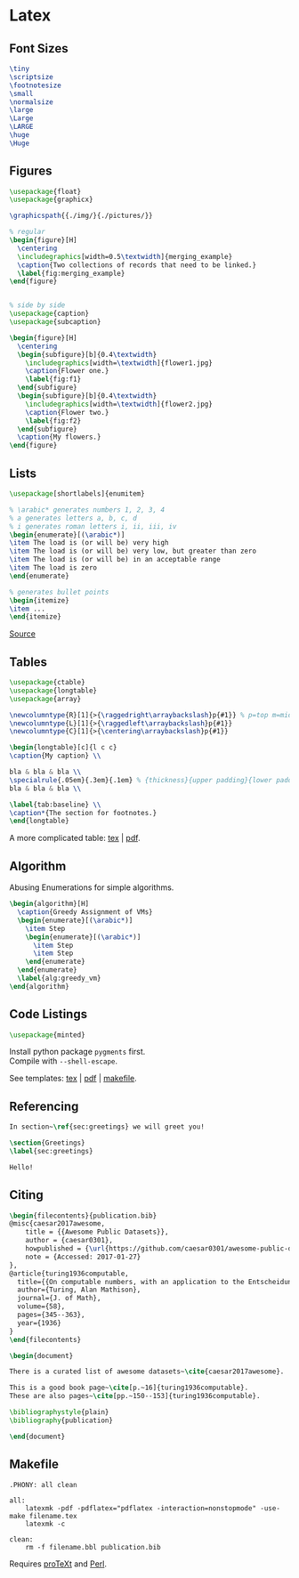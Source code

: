 
# Latex

## Font Sizes

```latex
\tiny
\scriptsize
\footnotesize
\small
\normalsize
\large
\Large
\LARGE
\huge
\Huge
```

## Figures

```latex
\usepackage{float}
\usepackage{graphicx}

\graphicspath{{./img/}{./pictures/}}

% regular
\begin{figure}[H]
  \centering
  \includegraphics[width=0.5\textwidth]{merging_example}
  \caption{Two collections of records that need to be linked.}
  \label{fig:merging_example}
\end{figure}


% side by side
\usepackage{caption}
\usepackage{subcaption}

\begin{figure}[H]
  \centering
  \begin{subfigure}[b]{0.4\textwidth}
    \includegraphics[width=\textwidth]{flower1.jpg}
    \caption{Flower one.}
    \label{fig:f1}
  \end{subfigure}
  \begin{subfigure}[b]{0.4\textwidth}
    \includegraphics[width=\textwidth]{flower2.jpg}
    \caption{Flower two.}
    \label{fig:f2}
  \end{subfigure}
  \caption{My flowers.}
\end{figure}
```

## Lists

```latex
\usepackage[shortlabels]{enumitem}

% \arabic* generates numbers 1, 2, 3, 4
% a generates letters a, b, c, d
% i generates roman letters i, ii, iii, iv
\begin{enumerate}[(\arabic*)]
\item The load is (or will be) very high
\item The load is (or will be) very low, but greater than zero
\item The load is (or will be) in an acceptable range
\item The load is zero
\end{enumerate}

% generates bullet points
\begin{itemize}
\item ...
\end{itemize}

```
[Source](https://en.wikibooks.org/wiki/LaTeX/List_Structures#Easylist_package)

## Tables
```latex
\usepackage{ctable}
\usepackage{longtable}
\usepackage{array}

\newcolumntype{R}[1]{>{\raggedright\arraybackslash}p{#1}} % p=top m=middle b=bottom alignment
\newcolumntype{L}[1]{>{\raggedleft\arraybackslash}p{#1}}
\newcolumntype{C}[1]{>{\centering\arraybackslash}p{#1}}

\begin{longtable}[c]{l c c}
\caption{My caption} \\

bla & bla & bla \\
\specialrule{.05em}{.3em}{.1em} % {thickness}{upper padding}{lower padding}
bla & bla & bla \\

\label{tab:baseline} \\
\caption*{The section for footnotes.}
\end{longtable}
```

A more complicated table: [tex](https://github.com/r0f1/latexhelp/blob/master/templates/table1.tex) | [pdf](https://github.com/r0f1/latexhelp/blob/master/templates/table1.pdf). 

## Algorithm
Abusing Enumerations for simple algorithms.
```latex
\begin{algorithm}[H]
  \caption{Greedy Assignment of VMs}
  \begin{enumerate}[(\arabic*)]
    \item Step 
    \begin{enumerate}[(\arabic*)]
      \item Step
      \item Step
    \end{enumerate}
  \end{enumerate}
  \label{alg:greedy_vm}
\end{algorithm}
```

## Code Listings
```latex
\usepackage{minted}
```
Install python package `pygments` first.  
Compile with `--shell-escape`.

See templates: [tex](https://github.com/r0f1/latexhelp/blob/master/templates/code_highlighting.tex) | [pdf](https://github.com/r0f1/latexhelp/blob/master/templates/code_highlighting.pdf) | [makefile](https://github.com/r0f1/latexhelp/blob/master/templates/makefile).

## Referencing

```latex
In section~\ref{sec:greetings} we will greet you!

\section{Greetings}
\label{sec:greetings}

Hello!
```

## Citing
 
```latex
\begin{filecontents}{publication.bib}
@misc{caesar2017awesome,
	title = {{Awesome Public Datasets}},
	author = {caesar0301},
	howpublished = {\url{https://github.com/caesar0301/awesome-public-datasets}},
	note = {Accessed: 2017-01-27}
},
@article{turing1936computable,
  title={{On computable numbers, with an application to the Entscheidungsproblem}},
  author={Turing, Alan Mathison},
  journal={J. of Math},
  volume={58},
  pages={345--363},
  year={1936}
}
\end{filecontents}

\begin{document}

There is a curated list of awesome datasets~\cite{caesar2017awesome}.

This is a good book page~\cite[p.~16]{turing1936computable}. 
These are also pages~\cite[pp.~150--153]{turing1936computable}.

\bibliographystyle{plain}
\bibliography{publication}

\end{document}
```

## Makefile

```make
.PHONY: all clean

all:
	latexmk -pdf -pdflatex="pdflatex -interaction=nonstopmode" -use-make filename.tex
	latexmk -c

clean:
	rm -f filename.bbl publication.bib
```
Requires [proTeXt](https://www.tug.org/protext/) and [Perl](https://www.activestate.com/activeperl/downloads).
